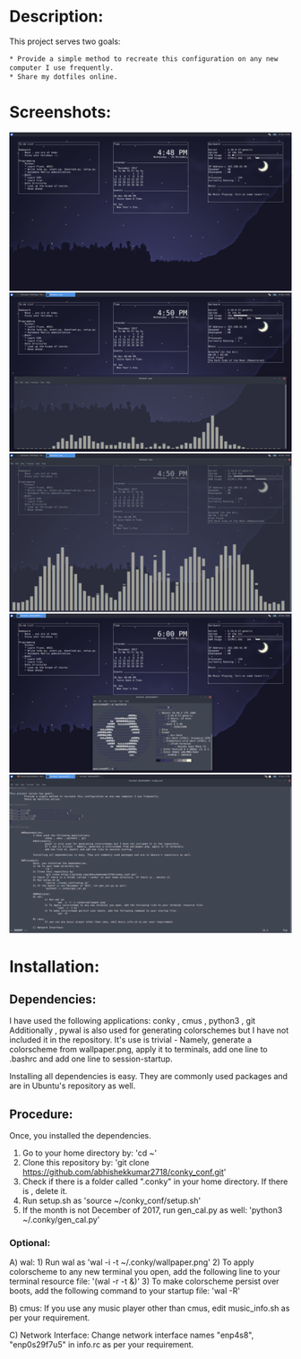# Description:

This project serves two goals:
	
	* Provide a simple method to recreate this configuration on any new computer I use frequently.
	* Share my dotfiles online.

# Screenshots:

![unix_basic](/screenshots/unix_basic.png)
![unix_cava](/screenshots/unix_cava.png)
![unix_cavafull](/screenshots/unix_cavafull.png)
![unix_neofetch](/screenshots/unix_neofetch.png)
![unix_vim](/screenshots/unix_vim.png)

# Installation:

##	 Dependencies:
I have used the following applications:
	conky , cmus , python3 , git
Additionally ,
	pywal is also used for generating colorschemes but I have not included it in the repository. 
	It's use is trivial - Namely, generate a colorscheme from wallpaper.png, apply it to terminals,
	add one line to .bashrc and add one line to session-startup.

Installing all dependencies is easy. They are commonly used packages and are in Ubuntu's repository as well.

##	 Procedure:
Once, you installed the dependencies.
1) Go to your home directory by:
	'cd ~'
2) Clone this repository by:
	'git clone https://github.com/abhishekkumar2718/conky_conf.git'
3) Check if there is a folder called ".conky" in your home directory. If there is , delete it.
4) Run setup.sh as
	'source ~/conky_conf/setup.sh'
5) If the month is not December of 2017, run gen_cal.py as well:
	'python3 ~/.conky/gen_cal.py'

### 		Optional:
A) wal:
	1) Run wal as 
		'wal -i -t ~/.conky/wallpaper.png'
	2) To apply colorscheme to any new terminal you open, add the following line to your terminal resource file:
		'(wal -r -t &)'
	3) To make colorscheme persist over boots, add the following command to your startup file:
		'wal -R'

B) cmus:
	If you use any music player other than cmus, edit music_info.sh as per your requirement.

C) Network Interface:
	Change network interface names "enp4s8", "enp0s29f7u5" in info.rc as per your requirement.
